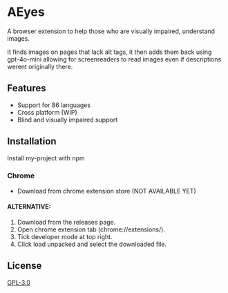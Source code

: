 # AEyes

A browser extension to help those who are visually impaired, understand images.

It finds images on pages that lack alt tags, it then adds them back using gpt-4o-mini allowing for screenreaders to read images even if descriptions werent originally there.

## Features

- Support for 86 languages
- Cross platform (WIP)
- Blind and visually impaired support

## Installation

Install my-project with npm

### Chrome

- Download from chrome extension store (NOT AVAILABLE YET)

#### ALTERNATIVE:

1. Download from the releases page.
2. Open chrome extension tab (chrome://extensions/).
3. Tick developer mode at top right.
4. Click load unpacked and select the downloaded file.

## License

[GPL-3.0](https://choosealicense.com/licenses/gpl-3.0/)
